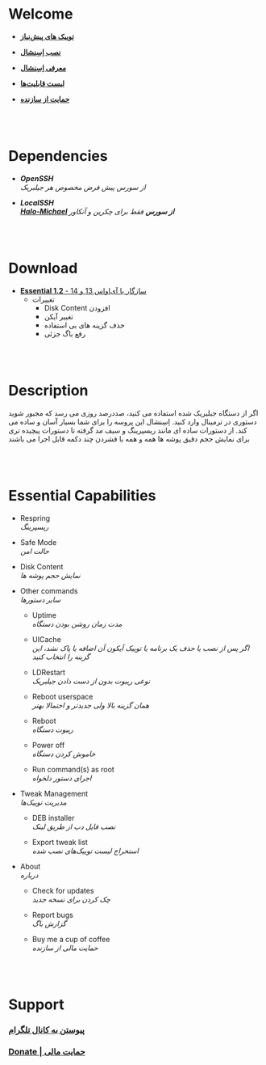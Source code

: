 
# Welcome

* **[توییک های پیش‌نیاز](#dependencies)** 

* **[نصب اِسِنشال](#download)** 

* **[معرفی اِسِنشال](#description)** 

* **[لیست قابلیت‌ها](#essential-capabilities)** 

* **[حمایت از سازنده](#support)** 


<br/>
<br/>


# Dependencies
* _**OpenSSH**_<br/>
*از سورس پیش فرض مخصوص هر جیلبریک*

* _**LocalSSH**_<br/>
_**[Halo-Michael](https://halo-michael.github.io/repo/) از سورس**_ 
*فقط برای چکرین و آنکاور* 


<br/>
<br/>


# Download
* [**Essential 1.2** - سازگار با آی‌او‌اس 13 و 14](https://www.icloud.com/shortcuts/d9a440c62fa14e5ea7a7755363c18fe1)  
  * تغییرات 
    * Disk Content افزودن
    * تغییر آیکن
    * حذف گزینه های بی استفاده
    * رفع باگ جزئی


<br/>
<br/>


# Description
اگر از دستگاه جبلبریک شده استفاده می کنید، صددرصد روزی می رسد که مجبور شوید دستوری در ترمینال وارد کنید. اِسِنشال این پروسه را برای شما بسیار آسان و ساده می کند. از دستورات ساده ای مانند ریسپرینگ و سیف مد گرفته تا دستورات پیچیده تری برای نمایش حجم دقیق پوشه ها همه و همه با فشردن چند دکمه قابل اجرا می باشند  


<br/>
<br/>


# Essential Capabilities
* Respring  
*ریسپرینگ* 

* Safe Mode  
*حالت امن*

* Disk Content  
*نمایش حجم پوشه ها* 

* Other commands  
*سایر دستورها*  

   * Uptime  
   *مدت زمان روشن بودن دستگاه*  
   
   * UICache  
   *اگر پس از نصب یا حذف یک برنامه یا توییک آیکون آن اضافه یا پاک نشد، این گزینه را انتخاب کنید*  
   
   * LDRestart  
   *نوعی ریبوت بدون از دست دادن جیلبریک*  
   
   * Reboot userspace  
   *همان گزینه بالا ولی جدیدتر و احتمالا بهتر*  
      
   * Reboot  
   *ریبوت دستگاه*  
   
   * Power off  
   *خاموش کردن دستگاه*  
      
   * Run command(s) as root  
   *اجرای دستور دلخواه*  

* Tweak Management  
*مدیریت توییک‌ها*  
   
   * DEB installer  
   *نصب فایل دب از طریق لینک*  
   
   * Export tweak list  
   *استخراج لیست توییک‌های نصب شده*  

* About  
*درباره*  

   * Check for updates  
   *چک کردن برای نسخه جدید*  

   * Report bugs  
   *گزارش باگ*  
   
   * Buy me a cup of coffee  
   *حمایت مالی از سازنده*   


<br/>
<br/>


# Support
### [پیوستن به کانال تلگرام](https://t.me/Planbreak)  
### [Donate | حمایت مالی](https://me.pay.ir/silverethical)  


